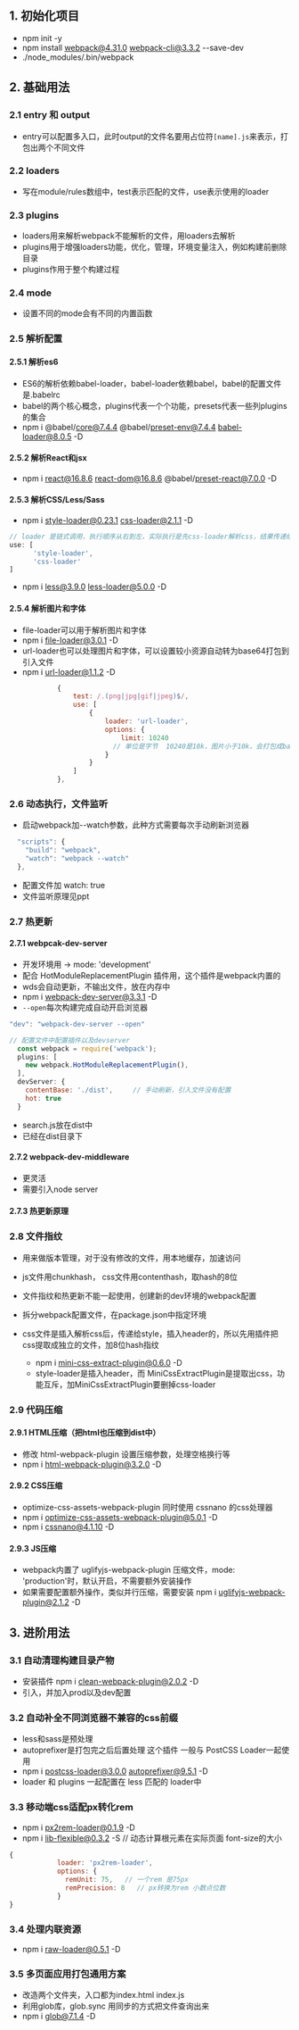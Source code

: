 ## 1. 初始化项目
- npm init -y
- npm install webpack@4.31.0 webpack-cli@3.3.2 --save-dev
- ./node_modules/.bin/webpack

## 2. 基础用法

### 2.1 entry 和 output
- entry可以配置多入口，此时output的文件名要用占位符`[name].js`来表示，打包出两个不同文件

### 2.2 loaders
- 写在module/rules数组中，test表示匹配的文件，use表示使用的loader

### 2.3 plugins
- loaders用来解析webpack不能解析的文件，用loaders去解析
- plugins用于增强loaders功能，优化，管理，环境变量注入，例如构建前删除目录
- plugins作用于整个构建过程

### 2.4 mode
- 设置不同的mode会有不同的内置函数

### 2.5 解析配置

#### 2.5.1 解析es6
- ES6的解析依赖babel-loader，babel-loader依赖babel，babel的配置文件是.babelrc
- babel的两个核心概念，plugins代表一个个功能，presets代表一些列plugins的集合
- npm i @babel/core@7.4.4 @babel/preset-env@7.4.4 babel-loader@8.0.5 -D

#### 2.5.2 解析React和jsx
- npm i react@16.8.6 react-dom@16.8.6 @babel/preset-react@7.0.0 -D

#### 2.5.3 解析CSS/Less/Sass
- npm i style-loader@0.23.1 css-loader@2.1.1 -D
```js
// loader 是链式调用，执行顺序从右到左，实际执行是先css-loader解析css，结果传递给style-loader，注意顺序
use: [
      'style-loader',
      'css-loader'
]
```
- npm i less@3.9.0 less-loader@5.0.0 -D

#### 2.5.4 解析图片和字体
- file-loader可以用于解析图片和字体
- npm i file-loader@3.0.1 -D
- url-loader也可以处理图片和字体，可以设置较小资源自动转为base64打包到引入文件
- npm i url-loader@1.1.2 -D
```js
            {
                test: /.(png|jpg|gif|jpeg)$/,
                use: [
                    {
                        loader: 'url-loader',
                        options: {
                            limit: 10240
                          // 单位是字节  10240是10k，图片小于10k，会打包成base64打包进引入文件
                        }
                    }
                ]
            },
```

### 2.6 动态执行，文件监听

- 启动webpack加--watch参数，此种方式需要每次手动刷新浏览器
```js
  "scripts": {
    "build": "webpack",
    "watch": "webpack --watch"
  },
```
- 配置文件加 watch: true
- 文件监听原理见ppt

### 2.7 热更新

#### 2.7.1 webpcak-dev-server
- 开发环境用 -> mode: 'development'
- 配合 HotModuleReplacementPlugin 插件用，这个插件是webpack内置的
- wds会自动更新，不输出文件，放在内存中
- npm i webpack-dev-server@3.3.1 -D
- `--open`每次构建完成自动开启浏览器
```js
"dev": "webpack-dev-server --open"

// 配置文件中配置插件以及devserver
  const webpack = require('webpack');
  plugins: [
    new webpack.HotModuleReplacementPlugin(),
  ],
  devServer: {
    contentBase: './dist',     // 手动刷新，引入文件没有配置
    hot: true
  }
```
- search.js放在dist中
- <script src='./search.js' type="text/javascript"></script> 已经在dist目录下
#### 2.7.2 webpack-dev-middleware
- 更灵活
- 需要引入node server
#### 2.7.3 热更新原理

### 2.8 文件指纹
- 用来做版本管理，对于没有修改的文件，用本地缓存，加速访问
- js文件用chunkhash， css文件用contenthash，取hash的8位
- 文件指纹和热更新不能一起使用，创建新的dev环境的webpack配置

- 拆分webpack配置文件，在package.json中指定环境

- css文件是插入解析css后，传递给style，插入header的，所以先用插件把css提取成独立的文件，加8位hash指纹
  - npm i mini-css-extract-plugin@0.6.0 -D
  - style-loader是插入header，而 MiniCssExtractPlugin是提取出css，功能互斥，加MiniCssExtractPlugin要删掉css-loader

### 2.9 代码压缩

#### 2.9.1 HTML压缩（把html也压缩到dist中）
- 修改 html-webpack-plugin 设置压缩参数，处理空格换行等
- npm i html-webpack-plugin@3.2.0 -D
#### 2.9.2 CSS压缩
- optimize-css-assets-webpack-plugin 同时使用 cssnano 的css处理器 
- npm i optimize-css-assets-webpack-plugin@5.0.1 -D
- npm i cssnano@4.1.10 -D
#### 2.9.3 JS压缩
- webpack内置了 uglifyjs-webpack-plugin 压缩文件，mode: 'production'时，默认开启，不需要额外安装操作
- 如果需要配置额外操作，类似并行压缩，需要安装 npm i uglifyjs-webpack-plugin@2.1.2 -D


## 3. 进阶用法

### 3.1 自动清理构建目录产物
- 安装插件 npm i clean-webpack-plugin@2.0.2 -D
- 引入，并加入prod以及dev配置

### 3.2 自动补全不同浏览器不兼容的css前缀
- less和sass是预处理
- autoprefixer是打包完之后后置处理  这个插件 一般与 PostCSS Loader一起使用
- npm i postcss-loader@3.0.0 autoprefixer@9.5.1 -D
- loader 和 plugins 一起配置在 less 匹配的 loader中

### 3.3 移动端css适配px转化rem
- npm i px2rem-loader@0.1.9 -D
- npm i lib-flexible@0.3.2 -S    // 动态计算根元素在实际页面 font-size的大小
```js
{
            loader: 'px2rem-loader',
            options: {
              remUnit: 75,   // 一个rem 是75px
              remPrecision: 8   // px转换为rem 小数点位数 
            }
}
```

### 3.4 处理内联资源
- npm i raw-loader@0.5.1 -D

### 3.5 多页面应用打包通用方案
- 改造两个文件夹，入口都为index.html index.js
- 利用glob库，glob.sync 用同步的方式把文件查询出来
- npm i glob@7.1.4 -D